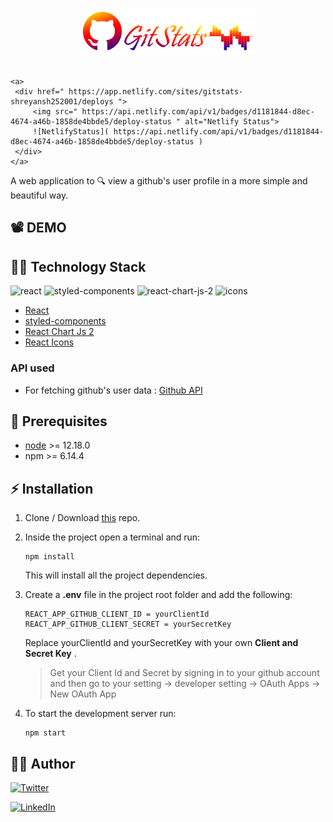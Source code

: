 <p align="center">
    <img src="./src/assets/logo.png" alt="gitpedia" width="280px"/>
    <br>
    <br>
    
    <a>
     <div href=" https://app.netlify.com/sites/gitstats-shreyansh252001/deploys ">
         <img src=" https://api.netlify.com/api/v1/badges/d1181844-d8ec-4674-a46b-1858de4bbde5/deploy-status " alt="Netlify Status">
         ![NetlifyStatus]( https://api.netlify.com/api/v1/badges/d1181844-d8ec-4674-a46b-1858de4bbde5/deploy-status )
     </div>
    </a>
</p>

A web application to  :mag:  view a github's user profile in a more simple and beautiful way. 

## :film_projector: DEMO
<p align="center">
<!---img src="./src/assets/demo.gif" alt="musology"--->
</p>


## :man_technologist: Technology Stack
![react](https://img.shields.io/badge/frontend-react-61dafb?style=flat&logo=React)
![styled-components](https://img.shields.io/badge/styling-styled--components-%23DB7093?style=flat&logo=styled-components)
![react-chart-js-2](https://img.shields.io/badge/charts-react--chart--js--2-yellow?style=flat&logo=Deezer)
![icons](https://img.shields.io/badge/icons-react--icons-red?style=flat&logo=React)


* [React](https://reactjs.org/)
* [styled-components](https://styled-components.com/)
* [React Chart Js 2](https://www.npmjs.com/package/react-chartjs-2)
* [React Icons](https://react-icons.github.io/react-icons/)

### API used
* For fetching github's user data : [Github API](https://developer.github.com/v3/)

## :hatching_chick: Prerequisites
* [node](https://nodejs.org/en/) >= 12.18.0
* npm >= 6.14.4

## :zap: Installation

1. Clone / Download [this](https://github.com/Shreyansh252001/git-stats) repo.
2. Inside the project open a terminal and run:
    ```
    npm install
    ```
    This will install all the project dependencies.
3. Create a **.env** file in the project root folder and add the following:
    ```
    REACT_APP_GITHUB_CLIENT_ID = yourClientId
    REACT_APP_GITHUB_CLIENT_SECRET = yourSecretKey 
    ```
    Replace yourClientId and yourSecretKey with your own **Client and Secret Key** .

    > Get your Client Id and Secret by signing in to your github account and then go to your setting -> developer setting -> OAuth Apps -> New OAuth App
4. To start the development server run:
    ```
    npm start
    ```

## :man_in_tuxedo: Author
[![Twitter](https://img.shields.io/badge/follow-%40shreyansh-shukla-1DA1F2?style=flat&logo=Twitter)](https://twitter.com/6saalmoscow) 

[![LinkedIn](https://img.shields.io/badge/connect-%40shreyansh-shukla-%230077B5?style=flat&logo=LinkedIn)](https://www.linkedin.com/in/shreyansh-shukla/)




